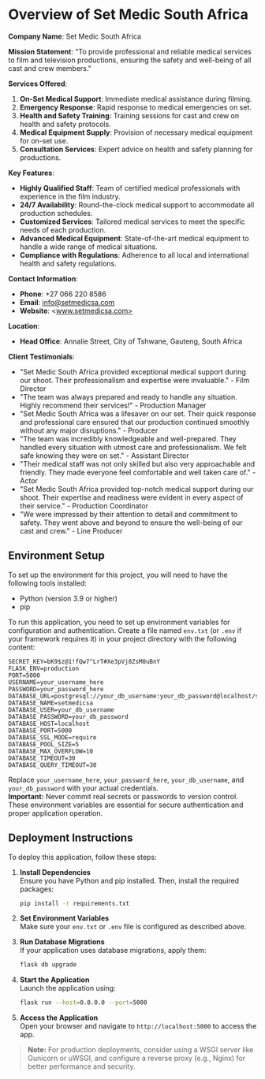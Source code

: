 # Overview of Set Medic South Africa

**Company Name**: Set Medic South Africa

**Mission Statement**:
"To provide professional and reliable medical services to film and television productions, ensuring the safety and well-being of all cast and crew members."

**Services Offered**:

1. **On-Set Medical Support**: Immediate medical assistance during filming.
2. **Emergency Response**: Rapid response to medical emergencies on set.
3. **Health and Safety Training**: Training sessions for cast and crew on health and safety protocols.
4. **Medical Equipment Supply**: Provision of necessary medical equipment for on-set use.
5. **Consultation Services**: Expert advice on health and safety planning for productions.

**Key Features**:

- **Highly Qualified Staff**: Team of certified medical professionals with experience in the film industry.
- **24/7 Availability**: Round-the-clock medical support to accommodate all production schedules.
- **Customized Services**: Tailored medical services to meet the specific needs of each production.
- **Advanced Medical Equipment**: State-of-the-art medical equipment to handle a wide range of medical situations.
- **Compliance with Regulations**: Adherence to all local and international health and safety regulations.

**Contact Information**:

- **Phone**: +27 066 220 8586
- **Email**: <info@setmedicsa.com>
- **Website**: <www.setmedicsa.com>

**Location**:

- **Head Office**: Annalie Street, City of Tshwane, Gauteng, South Africa

**Client Testimonials**:

- "Set Medic South Africa provided exceptional medical support during our shoot. Their professionalism and expertise were invaluable." - Film Director
- "The team was always prepared and ready to handle any situation. Highly recommend their services!" - Production Manager
- "Set Medic South Africa was a lifesaver on our set. Their quick response and professional care ensured that our production continued smoothly without any major disruptions." - Producer
- "The team was incredibly knowledgeable and well-prepared. They handled every situation with utmost care and professionalism. We felt safe knowing they were on set." - Assistant Director
- "Their medical staff was not only skilled but also very approachable and friendly. They made everyone feel comfortable and well taken care of." - Actor
- "Set Medic South Africa provided top-notch medical support during our shoot. Their expertise and readiness were evident in every aspect of their service." - Production Coordinator
- "We were impressed by their attention to detail and commitment to safety. They went above and beyond to ensure the well-being of our cast and crew." - Line Producer

## Environment Setup

To set up the environment for this project, you will need to have the following tools installed:

- Python (version 3.9 or higher)
- pip

To run this application, you need to set up environment variables for configuration and authentication. Create a file named `env.txt` (or `.env` if your framework requires it) in your project directory with the following content:

```env
SECRET_KEY=bK9$z@1!fQw7^LrT#Xe3pVj8ZsM0uBnY
FLASK_ENV=production
PORT=5000
USERNAME=your_username_here
PASSWORD=your_password_here
DATABASE_URL=postgresql://your_db_username:your_db_password@localhost/setmedicsa
DATABASE_NAME=setmedicsa
DATABASE_USER=your_db_username
DATABASE_PASSWORD=your_db_password
DATABASE_HOST=localhost
DATABASE_PORT=5000
DATABASE_SSL_MODE=require
DATABASE_POOL_SIZE=5
DATABASE_MAX_OVERFLOW=10
DATABASE_TIMEOUT=30
DATABASE_QUERY_TIMEOUT=30
```

Replace `your_username_here`, `your_password_here`, `your_db_username`, and `your_db_password` with your actual credentials.  
**Important:** Never commit real secrets or passwords to version control. These environment variables are essential for secure authentication and proper application operation.

## Deployment Instructions

To deploy this application, follow these steps:

1. **Install Dependencies**  
    Ensure you have Python and pip installed. Then, install the required packages:

    ```sh
    pip install -r requirements.txt
    ```

2. **Set Environment Variables**  
    Make sure your `env.txt` or `.env` file is configured as described above.

3. **Run Database Migrations**  
    If your application uses database migrations, apply them:

    ```sh
    flask db upgrade
    ```

4. **Start the Application**  
    Launch the application using:

    ```sh
    flask run --host=0.0.0.0 --port=5000
    ```

5. **Access the Application**  
    Open your browser and navigate to `http://localhost:5000` to access the app.

> **Note:** For production deployments, consider using a WSGI server like Gunicorn or uWSGI, and configure a reverse proxy (e.g., Nginx) for better performance and security.
